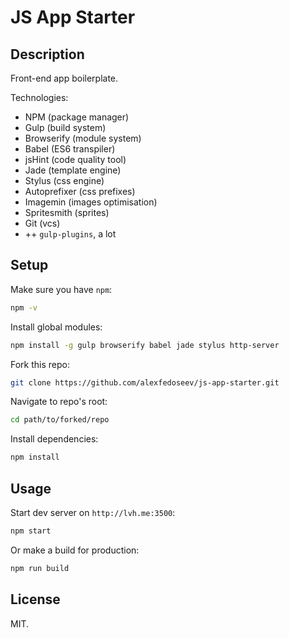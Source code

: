 # JS App Starter

## Description

Front-end app boilerplate.

Technologies:

- NPM (package manager)
- Gulp (build system)
- Browserify (module system)
- Babel (ES6 transpiler)
- jsHint (code quality tool)
- Jade (template engine)
- Stylus (css engine)
- Autoprefixer (css prefixes)
- Imagemin (images optimisation)
- Spritesmith (sprites)
- Git (vcs)
- ++ `gulp-plugins`, a lot


## Setup

Make sure you have `npm`:

```bash
npm -v
```

Install global modules:

```bash
npm install -g gulp browserify babel jade stylus http-server
```

Fork this repo:

```bash
git clone https://github.com/alexfedoseev/js-app-starter.git
```

Navigate to repo's root:

```bash
cd path/to/forked/repo
```

Install dependencies:

```bash
npm install
```

## Usage

Start dev server on `http://lvh.me:3500`:

```bash
npm start
```

Or make a build for production:

```bash
npm run build
```

## License

MIT.
